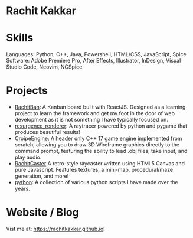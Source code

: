 # Rachit Kakkar
# Skills
Languages: Python, C++, Java, Powershell, HTML/CSS, JavaScript, Spice \
Software: Adobe Premiere Pro, After Effects, Illustrator, InDesign, Visual Studio Code, Neovim, NGSpice

# Projects
- [RachitBan](https://github.com/rachitkakkar/RachitBan): A Kanban board built with ReactJS. Designed as a learning project to learn the framework and get my foot in the door of web development as it is not something I have typically focused on.
- [resurgence_renderer](https://github.com/rachitkakkar/resurgence_renderer): A raytracer powered by python and pygame that produces beautiful results!
- [CroipeEngine](https://github.com/Croipe/CroipeEngine): A header only C++ 17 game engine implemented from scratch, allowing you to draw 3D Wireframe graphics directly to the command prompt, featuring the ability to lead .obj files, take input, and play audio.
- [RachitCaster](https://github.com/rachitkakkar/RachitCaster) A retro-style raycaster written using HTMl 5 Canvas and pure Javascript. Features textures, a mini-map, procedural/maze generation, and more!
- [python](https://github.com/rachitkakkar/python): A collection of various python scripts I have made over the years.

# Website / Blog
Vist me at: https://rachitkakkar.github.io!
